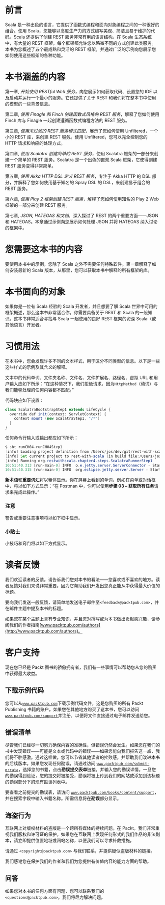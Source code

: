 # 前言

Scala 是一种出色的语言，它提供了函数式编程和面向对象编程之间的一种很好的组合。使用 Scala，您能够以高度生产力的方式编写美观、简洁且易于维护的代码。Scala 还提供了创建 REST 服务非常有用的语言结构。在 Scala 生态系统中，有大量的 REST 框架，每个框架都允许您以略微不同的方式创建此类服务。本书为您概述了五个最成熟和灵活的 REST 框架，并通过广泛的示例向您展示您如何使用这些框架的各种功能。

# 本书涵盖的内容

第一章, *开始使用 RESTful Web 服务*，向您展示如何获取代码、设置您的 IDE 以及启动并运行一个最小的服务。它还提供了关于 REST 和我们将在整本书中使用的模型的一些背景信息。

第二章, *使用 Finagle 和 Finch 创建函数式风格的 REST 服务*，解释了您如何使用 Finch 库与 Finagle 一起创建遵循函数式编程方法的 REST 服务。

第三章, *使用未过滤的 REST 服务模式匹配*，展示了您如何使用 Unfiltered，一个小的 REST 库，来创建 REST 服务。使用 Unfiltered，您可以完全控制您的 HTTP 请求和响应的处理方式。

第四章, *使用 Scalatra 创建简单的 REST 服务*，使用 Scalatra 框架的一部分来创建一个简单的 REST 服务。Scalatra 是一个出色的直观 Scala 框架，它使得创建 REST 服务变得非常简单。

第五章, *使用 Akka HTTP DSL 定义 REST 服务*，专注于 Akka HTTP 的 DSL 部分，并解释了您如何使用基于知名的 Spray DSL 的 DSL，来创建易于组合的 REST 服务。

第六章, *使用 Play 2 框架创建 REST 服务*，解释了您如何使用知名的 Play 2 Web 框架的一部分来创建 REST 服务。

第七章, *JSON, HATEOAS 和文档*，深入探讨了 REST 的两个重要方面——JSON 和 HATEOAS。本章通过示例向您展示如何处理 JSON 并将 HATEOAS 纳入讨论的框架中。

# 您需要这本书的内容

要使用本书中的示例，您除了 Scala 之外不需要任何特殊软件。第一章解释了如何安装最新的 Scala 版本，从那里，您可以获取本书中解释的所有框架的库。

# 本书面向的对象

如果你是一位有 Scala 经验的 Scala 开发者，并且想要了解 Scala 世界中可用的框架概述，那么这本书非常适合你。你需要具备关于 REST 和 Scala 的一般知识。这本书非常适合寻找与 Scala 一起使用的良好 REST 框架的资深 Scala（或其他语言）开发者。

# 习惯用法

在本书中，您会发现许多不同的文本样式，用于区分不同类型的信息。以下是一些这些样式的示例及其含义的解释。

文本中的代码单词、文件夹名称、文件名、文件扩展名、路径名、虚拟 URL 和用户输入应如下所示：“在这种情况下，我们拒绝请求，因为`HttpMethod`（动词）与我们能够处理的任何内容都不匹配。”

代码块应如下设置：

```java
class ScalatraBootstrapStep1 extends LifeCycle {
  override def init(context: ServletContext) {
    context mount (new ScalatraStep1, "/*")
  }
}
```

任何命令行输入或输出都应如下所示：

```java
$ sbt runCH04-runCH04Step1
[info] Loading project definition from /Users/jos/dev/git/rest-with-scala/project
[info] Set current project to rest-with-scala (in build file:/Users/jos/dev/git/rest-with-scala/)
[info] Running org.restwithscala.chapter4.steps.ScalatraRunnerStep1 
10:51:40.313 [run-main-0] INFO  o.e.jetty.server.ServerConnector - Started ServerConnector@538c2499{HTTP/1.1}{0.0.0.0:8080}
10:51:40.315 [run-main-0] INFO  org.eclipse.jetty.server.Server - Started @23816ms

```

**新术语**和**重要词汇**将以粗体显示。你在屏幕上看到的单词，例如在菜单或对话框中，将以如下方式显示：“在 Postman 中，你可以使用**步骤 03 – 获取所有任务**请求来完成此操作。”

### 注意

警告或重要注意事项将以如下框中显示。

### 小贴士

小技巧和窍门将以如下方式显示。

# 读者反馈

我们欢迎读者的反馈。请告诉我们您对本书的看法——您喜欢或不喜欢的地方。读者反馈对我们来说非常重要，因为它帮助我们开发出您真正能从中获得最大价值的标题。

要向我们发送一般反馈，请简单地发送电子邮件至`<feedback@packtpub.com>`，并在邮件主题中提及本书的标题。

如果您在某个主题上具有专业知识，并且您对撰写或为本书做出贡献感兴趣，请参阅我们的作者指南[www.packtpub.com/authors](http://www.packtpub.com/authors)。

# 客户支持

现在您已经是 Packt 图书的骄傲拥有者，我们有一些事情可以帮助您从您的购买中获得最大收益。

## 下载示例代码

您可以从[`www.packtpub.com`](http://www.packtpub.com)下载示例代码文件，这是您购买的所有 Packt Publishing 书籍的账户。如果您在其他地方购买了这本书，您可以访问[`www.packtpub.com/support`](http://www.packtpub.com/support)并注册，以便将文件直接通过电子邮件发送给您。

## 错误清单

尽管我们已经尽一切努力确保内容的准确性，但错误仍然会发生。如果您在我们的书中发现错误——可能是文本或代码中的错误——如果您能向我们报告这一点，我们将不胜感激。通过这样做，您可以节省其他读者的挫败感，并帮助我们改进本书的后续版本。如果您发现任何勘误，请通过访问 [`www.packtpub.com/submit-errata`](http://www.packtpub.com/submit-errata)，选择您的书籍，点击**勘误****提交****表单**链接，并输入您的勘误详情。一旦您的勘误得到验证，您的提交将被接受，勘误将被上传到我们的网站或添加到该标题的勘误部分下的现有勘误列表中。

要查看之前提交的勘误表，请访问 [`www.packtpub.com/books/content/support`](https://www.packtpub.com/books/content/support)，并在搜索字段中输入书籍名称。所需信息将在**勘误**部分显示。

## 海盗行为

互联网上对版权材料的盗版是一个跨所有媒体的持续问题。在 Packt，我们非常重视我们版权和许可证的保护。如果您在互联网上发现任何形式的我们作品的非法副本，请立即提供位置地址或网站名称，以便我们可以寻求补救措施。

请通过 `<copyright@packtpub.com>` 与我们联系，并提供疑似盗版材料的链接。

我们感谢您在保护我们的作者和我们为您提供有价值内容的能力方面的帮助。

## 问答

如果您对本书的任何方面有问题，您可以联系我们的 `<questions@packtpub.com>`，我们将尽力解决问题。
